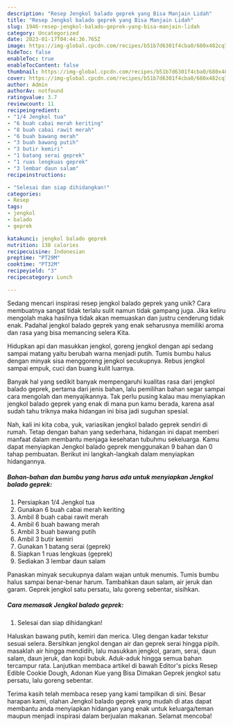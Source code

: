 ```yaml
---
description: "Resep Jengkol balado geprek yang Bisa Manjain Lidah"
title: "Resep Jengkol balado geprek yang Bisa Manjain Lidah"
slug: 1946-resep-jengkol-balado-geprek-yang-bisa-manjain-lidah
category: Uncategorized
date: 2023-01-17T04:44:36.765Z
image: https://img-global.cpcdn.com/recipes/b51b7d6301f4cba0/680x482cq70/jengkol-balado-geprek-foto-resep-utama.jpg
hideToc: false
enableToc: true
enableTocContent: false
thumbnail: https://img-global.cpcdn.com/recipes/b51b7d6301f4cba0/680x482cq70/jengkol-balado-geprek-foto-resep-utama.jpg
cover: https://img-global.cpcdn.com/recipes/b51b7d6301f4cba0/680x482cq70/jengkol-balado-geprek-foto-resep-utama.jpg
author: Admin
authorAv: notfound
ratingvalue: 3.7
reviewcount: 11
recipeingredient:
- "1/4 Jengkol tua"
- "6 buah cabai merah keriting"
- "8 buah cabai rawit merah"
- "6 buah bawang merah"
- "3 buah bawang putih"
- "3 butir kemiri"
- "1 batang serai geprek"
- "1 ruas lengkuas geprek"
- "3 lembar daun salam"
recipeinstructions:

- "Selesai dan siap dihidangkan!"
categories:
- Resep
tags:
- jengkol
- balado
- geprek

katakunci: jengkol balado geprek 
nutrition: 138 calories
recipecuisine: Indonesian
preptime: "PT29M"
cooktime: "PT32M"
recipeyield: "3"
recipecategory: Lunch

---
```





Sedang mencari inspirasi resep jengkol balado geprek yang unik? Cara membuatnya sangat tidak terlalu sulit namun tidak gampang juga. Jika keliru mengolah maka hasilnya tidak akan memuaskan dan justru cenderung tidak enak. Padahal jengkol balado geprek yang enak seharusnya memiliki aroma dan rasa yang bisa memancing selera Kita.





Hidupkan api dan masukkan jengkol, goreng jengkol dengan api sedang sampai matang yaitu berubah warna menjadi putih. Tumis bumbu halus dengan minyak sisa menggoreng jengkol secukupnya. Rebus jengkol sampai empuk, cuci dan buang kulit luarnya.

Banyak hal yang sedikit banyak mempengaruhi kualitas rasa dari jengkol balado geprek, pertama dari jenis bahan, lalu pemilihan bahan segar sampai cara mengolah dan menyajikannya. Tak perlu pusing kalau mau menyiapkan jengkol balado geprek yang enak di mana pun kamu berada, karena asal sudah tahu triknya maka hidangan ini bisa jadi suguhan spesial.






Nah, kali ini kita coba, yuk, variasikan jengkol balado geprek sendiri di rumah. Tetap dengan bahan yang sederhana, hidangan ini dapat memberi manfaat dalam membantu menjaga kesehatan tubuhmu sekeluarga. Kamu dapat menyiapkan Jengkol balado geprek menggunakan 9 bahan dan 0 tahap pembuatan. Berikut ini langkah-langkah dalam menyiapkan hidangannya.

<!--inarticleads1-->

##### Bahan-bahan dan bumbu yang harus ada untuk menyiapkan Jengkol balado geprek:

1. Persiapkan 1/4 Jengkol tua
1. Gunakan 6 buah cabai merah keriting
1. Ambil 8 buah cabai rawit merah
1. Ambil 6 buah bawang merah
1. Ambil 3 buah bawang putih
1. Ambil 3 butir kemiri
1. Gunakan 1 batang serai (geprek)
1. Siapkan 1 ruas lengkuas (geprek)
1. Sediakan 3 lembar daun salam


Panaskan minyak secukupnya dalam wajan untuk menumis. Tumis bumbu halus sampai benar-benar harum. Tambahkan daun salam, air jeruk dan garam. Geprek jengkol satu persatu, lalu goreng sebentar, sisihkan. 

<!--inarticleads2-->

##### Cara memasak Jengkol balado geprek:


1. Selesai dan siap dihidangkan!

Haluskan bawang putih, kemiri dan merica. Uleg dengan kadar tekstur sesuai selera. Bersihkan jengkol dengan air dan geprek serai hingga pipih. masaklah air hingga mendidih, lalu masukkan jengkol, garam, serai, daun salam, daun jeruk, dan kopi bubuk. Aduk-aduk hingga semua bahan tercampur rata. Lanjutkan membaca artikel di bawah Editor&#39;s picks Resep Edible Cookie Dough, Adonan Kue yang Bisa Dimakan Geprek jengkol satu persatu, lalu goreng sebentar. 

Terima kasih telah membaca resep yang kami tampilkan di sini. Besar harapan kami, olahan Jengkol balado geprek yang mudah di atas dapat membantu anda menyiapkan hidangan yang enak untuk keluarga/teman maupun menjadi inspirasi dalam berjualan makanan. Selamat mencoba!
